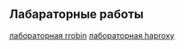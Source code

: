 ## Лабараторные работы ##
[лабораторная rrobin](https://github.com/naannad/Nikita-Andreevich/tree/main/os_lab_rrobin)
[лабораторная haproxy ](https://github.com/naannad/Nikita-Andreevich/tree/main/os_lab_haproxy)

